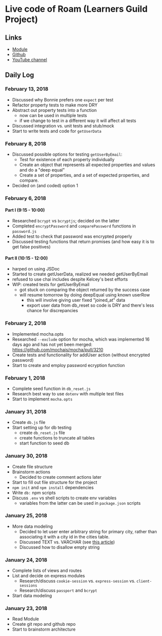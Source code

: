 # Live code of Roam (Learners Guild Project)

## Links

- [Module](https://curriculum.learnersguild.org/Phases/Practice/Modules/Roam/)
- [Github](https://github.com/LearnersGuild/roam-live-coding)
- [YouTube channel](https://www.youtube.com/watch?v=JoJrNRIsdPI&list=PLcSbxZVkmW_i2I9Ll8ki92z4Kci5XUE_Y)

## Daily Log

### February 13, 2018

  - Discussed why Bonnie prefers one `expect` per test
  - Refactor property tests to make more DRY
  - Abstract out property tests into a function
    - now can be used in multiple tests
    - if we change to test in a different way it will affect all tests
  - Discussed integration vs. unit tests and stub/mock
  - Start to write tests and code for `getUserData`

### February 8, 2018

  - Discussed possible options for testing `getUserByEmail`:
    - Test for existence of each property individually
    - Create an object that represents all expected properties and values and do a "deep equal"
    - Create a set of properties, and a set of expected properties, and compare. 
  - Decided on (and coded) option 1

### February 6, 2018

#### Part I (9:15 - 10:00)
  - Researched `bcrypt` vs `bcryptjs`; decided on the latter
  - Completed `encryptPassword` and `comparePassword` functions in `password.js`
  - Added test to check that password was encrypted properly 
  - Discussed testing functions that return promises (and how easy it is to get false positives)

#### Part II (10:15 - 12:00)
  - harped on using JSDoc
  - Started to create getUserData, realized we needed getUserByEmail
  - refused to use chai includes despite Kelcey's best efforts
  - WIP: created tests for getUserByEmail
    - got stuck on comparing the object returned by the success case
    - will resume tomorrow by doing deepEqual using known userRow
      - this will involve giving user fixed "joined_at" data
      - export user data from db_reset so code is DRY and there's less chance for discrepancies

### February 2, 2018

- Implemented mocha.opts
- Researched `--exclude` option for mocha, which was implemented 16 days ago and has not yet been merged: https://github.com/mochajs/mocha/pull/3210
- Create tests and functionality for addUser action (without encrypted password)
- Start to create and employ password ecryption function

### February 1, 2018

- Complete seed function in `db_reset.js`
- Research best way to use `dotenv` with multiple test files
- Start to implement `mocha.opts`

### January 31, 2018

- Create `db.js` file
- Start setting up for db testing
  - create `db_reset.js` file
  - create functions to truncate all tables
  - start function to seed db

### January 30, 2018

- Create file structure
- Brainstorm actions
  - Decided to create comment actions later
- Start to fill out file structure for the project
- `npm init` and `npm install` dependencies
- Write `db:` npm scripts
- Discuss `.env` vs shell scripts to create env variables
  - variables from the latter can be used in `package.json` scripts

### January 25, 2018

- More data modeling
  - Decided to let user enter arbitrary string for primary city, rather than associating it with a city id in the cities table.
  - Discussed TEXT vs. VARCHAR (see [this article](https://www.depesz.com/2010/03/02/charx-vs-varcharx-vs-varchar-vs-text/))
  - Discussed how to disallow empty string

### January 24, 2018
- Complete lists of views and routes
- List and decide on express modules
  - Research/discuss `cookie-session` vs. `express-session` vs. `client-sessions`
  - Research/discuss `passport` and `bcrypt`
- Start data modeling

### January 23, 2018
- Read Module
- Create git repo and github repo
- Start to brainstorm architecture